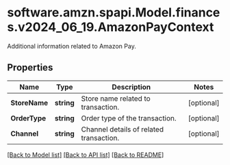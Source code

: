 # software.amzn.spapi.Model.finances.v2024_06_19.AmazonPayContext
Additional information related to Amazon Pay.

## Properties

Name | Type | Description | Notes
------------ | ------------- | ------------- | -------------
**StoreName** | **string** | Store name related to transaction. | [optional] 
**OrderType** | **string** | Order type of the transaction. | [optional] 
**Channel** | **string** | Channel details of related transaction. | [optional] 

[[Back to Model list]](../README.md#documentation-for-models) [[Back to API list]](../README.md#documentation-for-api-endpoints) [[Back to README]](../README.md)

